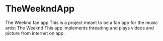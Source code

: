 # TheWeekndApp
The Weeknd fan app 
This is a project meant to be a fan app for the music artist The Weeknd
This app implements threading and plays videos and picture from internet on app. 
